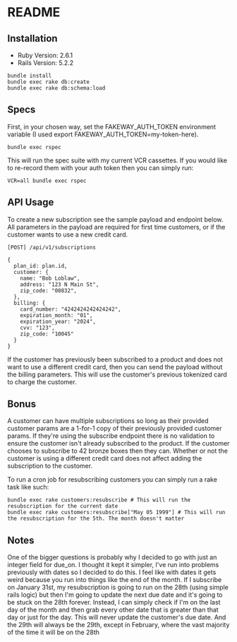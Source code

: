 # README

## Installation

- Ruby Version: 2.6.1
- Rails Version: 5.2.2

```
bundle install
bundle exec rake db:create
bundle exec rake db:schema:load
```

## Specs

First, in your chosen way, set the FAKEWAY_AUTH_TOKEN environment variable (I used export FAKEWAY_AUTH_TOKEN=my-token-here).

```
bundle exec rspec
```

This will run the spec suite with my current VCR cassettes. If you would like to re-record them with your auth token then you can simply run:

```
VCR=all bundle exec rspec
```

## API Usage
To create a new subscription see the sample payload and endpoint below. All parameters in the payload
are required for first time customers, or if the customer wants to use a new credit card.
```
[POST] /api/v1/subscriptions

{
  plan_id: plan.id,
  customer: {
    name: "Bob Loblaw",
    address: "123 N Main St",
    zip_code: "00832",
  },
  billing: {
    card_number: "4242424242424242",
    expiration_month: "01",
    expiration_year: "2024",
    cvv: "123",
    zip_code: "10045"
  }
}
```

If the customer has previously been subscribed to a product and does not want to use a different credit card, then you can send the payload without the billing parameters. This will use the customer's previous tokenized card to charge the customer.

## Bonus
A customer can have multiple subscriptions so long as their provided customer params are a 1-for-1 copy of their previously provided customer params. If they're using the subscribe endpoint there is no validation to ensure the customer isn't already subscribed to the product. If the customer chooses to subscribe to 42 bronze boxes then they can. Whether or not the customer is using a different credit card does not affect adding the subscription to the customer.

To run a cron job for resubscribing customers you can simply run a rake task like such:
```
bundle exec rake customers:resubscribe # This will run the resubscription for the current date
bundle exec rake customers:resubscribe["May 05 1999"] # This will run the resubscription for the 5th. The month doesn't matter
```

## Notes
One of the bigger questions is probably why I decided to go with just an integer field for due_on. I thought it kept it simpler, I've run into problems previously with dates so I decided to do this. I feel like with dates it gets weird because you run into things like the end of the month. If I subscribe on January 31st, my resubscription is going to run on the 28th (using simple rails logic) but then I'm going to update the next due date and it's going to be stuck on the 28th forever. Instead, I can simply check if I'm on the last day of the month and then grab every other date that is greater than that day or just for the day. This will never update the customer's due date. And the 29th will always be the 29th, except in February, where the vast majority of the time it will be on the 28th
